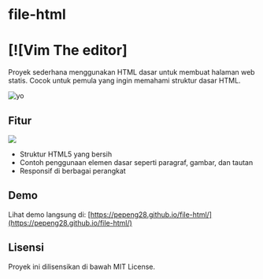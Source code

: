# file-html
# [![Vim The editor]

Proyek sederhana menggunakan HTML dasar untuk membuat halaman web statis. Cocok untuk pemula yang ingin memahami struktur dasar HTML.

![yo](https://images.app.goo.gl/9iFBKwHF1eai8QgB6)

## Fitur

![](https://upload.wikimedia.org/wikipedia/commons/9/99/Unofficial_JavaScript_logo_2.svg)

- Struktur HTML5 yang bersih
- Contoh penggunaan elemen dasar seperti paragraf, gambar, dan tautan
- Responsif di berbagai perangkat

## Demo

Lihat demo langsung di: [https://pepeng28.github.io/file-html/](https://pepeng28.github.io/file-html/)

## Lisensi

Proyek ini dilisensikan di bawah MIT License.
